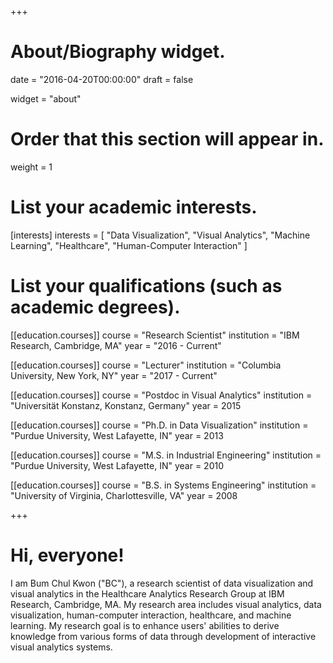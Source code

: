 +++
# About/Biography widget.

date = "2016-04-20T00:00:00"
draft = false

widget = "about"

# Order that this section will appear in.
weight = 1

# List your academic interests.
[interests]
  interests = [
    "Data Visualization",
    "Visual Analytics",
    "Machine Learning",
    "Healthcare",
    "Human-Computer Interaction"
  ]

# List your qualifications (such as academic degrees).
[[education.courses]]
  course = "Research Scientist"
  institution = "IBM Research, Cambridge, MA"
  year = "2016 - Current"

[[education.courses]]
  course = "Lecturer"
  institution = "Columbia University, New York, NY"
  year = "2017 - Current"

[[education.courses]]
  course = "Postdoc in Visual Analytics"
  institution = "Universität Konstanz, Konstanz, Germany"
  year = 2015

[[education.courses]]
  course = "Ph.D. in Data Visualization"
  institution = "Purdue University, West Lafayette, IN"
  year = 2013

[[education.courses]]
  course = "M.S. in Industrial Engineering"
  institution = "Purdue University, West Lafayette, IN"
  year = 2010

[[education.courses]]
  course = "B.S. in Systems Engineering"
  institution = "University of Virginia, Charlottesville, VA"
  year = 2008
 
+++

# Hi, everyone!

I am Bum Chul Kwon ("BC"), a research scientist of data visualization and visual analytics in the Healthcare Analytics Research Group at IBM Research, Cambridge, MA. My research area includes visual analytics, data visualization, human-computer interaction, healthcare, and machine learning. My research goal is to enhance users' abilities to derive knowledge from various forms of data through development of interactive visual analytics systems.
